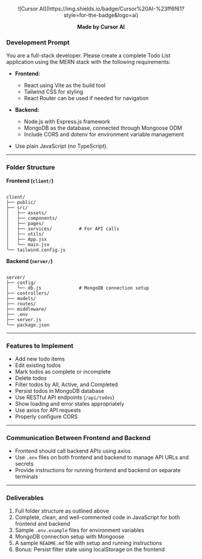 <p align="center">
  ![Cursor AI](https://img.shields.io/badge/Cursor%20AI-%23ff6f61?style=for-the-badge&logo=ai)
</p>

<p align="center">
  <strong>Made by Cursor AI</strong>
</p>

### Development Prompt

You are a full-stack developer. Please create a complete Todo List application using the MERN stack with the following requirements:

- **Frontend:**

  - React using Vite as the build tool
  - Tailwind CSS for styling
  - React Router can be used if needed for navigation

- **Backend:**

  - Node.js with Express.js framework
  - MongoDB as the database, connected through Mongoose ODM
  - Include CORS and dotenv for environment variable management

- Use plain JavaScript (no TypeScript).

---

### Folder Structure

**Frontend (`client/`)**

```

client/
├── public/
├── src/
│   ├── assets/
│   ├── components/
│   ├── pages/
│   ├── services/          # For API calls
│   ├── utils/
│   ├── App.jsx
│   └── main.jsx
└── tailwind.config.js

```

**Backend (`server/`)**

```

server/
├── config/
│   └── db.js              # MongoDB connection setup
├── controllers/
├── models/
├── routes/
├── middleware/
├── .env
├── server.js
└── package.json

```

---

### Features to Implement

- Add new todo items
- Edit existing todos
- Mark todos as complete or incomplete
- Delete todos
- Filter todos by All, Active, and Completed
- Persist todos in MongoDB database
- Use RESTful API endpoints (`/api/todos`)
- Show loading and error states appropriately
- Use axios for API requests
- Properly configure CORS

---

### Communication Between Frontend and Backend

- Frontend should call backend APIs using axios
- Use `.env` files on both frontend and backend to manage API URLs and secrets
- Provide instructions for running frontend and backend on separate terminals

---

### Deliverables

1. Full folder structure as outlined above
2. Complete, clean, and well-commented code in JavaScript for both frontend and backend
3. Sample `.env.example` files for environment variables
4. MongoDB connection setup with Mongoose
5. A sample `README.md` file with setup and running instructions
6. Bonus: Persist filter state using localStorage on the frontend
